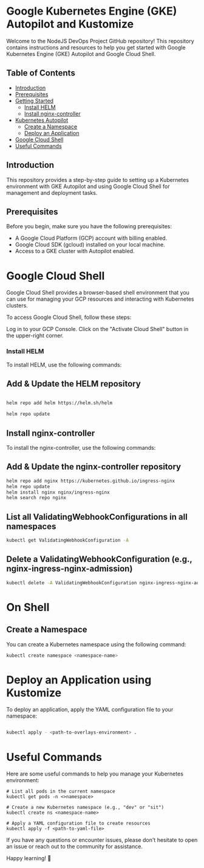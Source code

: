 # Google Kubernetes Engine (GKE) Autopilot and Kustomize

Welcome to the NodeJS DevOps Project GitHub repository! This repository contains instructions and resources to help you get started with Google Kubernetes Engine (GKE) Autopilot and Google Cloud Shell. 

## Table of Contents
- [Introduction](#introduction)
- [Prerequisites](#prerequisites)
- [Getting Started](#getting-started)
  - [Install HELM](#install-helm)
  - [Install nginx-controller](#install-nginx-controller)
- [Kubernetes Autopilot](#kubernetes-autopilot)
  - [Create a Namespace](#create-a-namespace)
  - [Deploy an Application](#deploy-an-application)
- [Google Cloud Shell](#google-cloud-shell)
- [Useful Commands](#useful-commands)

## Introduction
This repository provides a step-by-step guide to setting up a Kubernetes environment with GKE Autopilot and using Google Cloud Shell for management and deployment tasks.

## Prerequisites
Before you begin, make sure you have the following prerequisites:
- A Google Cloud Platform (GCP) account with billing enabled.
- Google Cloud SDK (gcloud) installed on your local machine.
- Access to a GKE cluster with Autopilot enabled.


# Google Cloud Shell
Google Cloud Shell provides a browser-based shell environment that you can use for managing your GCP resources and interacting with Kubernetes clusters.

To access Google Cloud Shell, follow these steps:

Log in to your GCP Console.
Click on the "Activate Cloud Shell" button in the upper-right corner.

### Install HELM
To install HELM, use the following commands:

## Add & Update the HELM repository
```bash

helm repo add helm https://helm.sh/helm

helm repo update
```
## Install nginx-controller
To install the nginx-controller, use the following commands:

## Add & Update the nginx-controller repository
```bash
helm repo add nginx https://kubernetes.github.io/ingress-nginx
helm repo update
helm install nginx nginx/ingress-nginx 
helm search repo nginx
```
## List all ValidatingWebhookConfigurations in all namespaces
```bash
kubectl get ValidatingWebhookConfiguration -A
```
## Delete a ValidatingWebhookConfiguration (e.g., nginx-ingress-nginx-admission)
```bash
kubectl delete -A ValidatingWebhookConfiguration nginx-ingress-nginx-admission
```
# On Shell
## Create a Namespace
You can create a Kubernetes namespace using the following command:

``` bash
kubectl create namespace <namespace-name>
```
# Deploy an Application using Kustomize

To deploy an application, apply the YAML configuration file to your namespace:

```bash

kubectl apply - <path-to-overlays-environment> .
```

# Useful Commands
Here are some useful commands to help you manage your Kubernetes environment:

``` bash=
# List all pods in the current namespace
kubectl get pods -n <>namespace>

# Create a new Kubernetes namespace (e.g., "dev" or "sit")
kubectl create ns <namespace-name>

# Apply a YAML configuration file to create resources
kubectl apply -f <path-to-yaml-file>
```

If you have any questions or encounter issues, please don't hesitate to open an issue or reach out to the community for assistance.

Happy learning! 🚀
